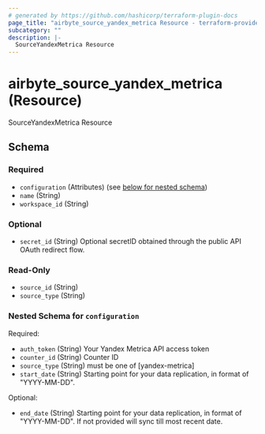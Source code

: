 ```yaml
---
# generated by https://github.com/hashicorp/terraform-plugin-docs
page_title: "airbyte_source_yandex_metrica Resource - terraform-provider-airbyte"
subcategory: ""
description: |-
  SourceYandexMetrica Resource
---
```


# airbyte_source_yandex_metrica (Resource)

SourceYandexMetrica Resource



<!-- schema generated by tfplugindocs -->
## Schema

### Required

- `configuration` (Attributes) (see [below for nested schema](#nestedatt--configuration))
- `name` (String)
- `workspace_id` (String)

### Optional

- `secret_id` (String) Optional secretID obtained through the public API OAuth redirect flow.

### Read-Only

- `source_id` (String)
- `source_type` (String)

<a id="nestedatt--configuration"></a>
### Nested Schema for `configuration`

Required:

- `auth_token` (String) Your Yandex Metrica API access token
- `counter_id` (String) Counter ID
- `source_type` (String) must be one of [yandex-metrica]
- `start_date` (String) Starting point for your data replication, in format of "YYYY-MM-DD".

Optional:

- `end_date` (String) Starting point for your data replication, in format of "YYYY-MM-DD". If not provided will sync till most recent date.


